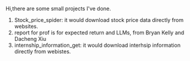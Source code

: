 Hi,there are some small projects I've done.   
1. Stock_price_spider: it would download stock price data directly from websites.
2. report for prof is for expected return and LLMs, from Bryan Kelly and Dacheng Xiu
3. internship_information_get: it would download interhsip information directly from webistes.
